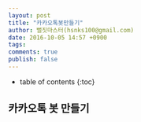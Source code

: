 ```yaml
---
layout: post
title: "카카오톡봇만들기"
author: 뻘짓마스터(hsnks100@gmail.com)
date: 2016-10-05 14:57 +0900
tags: 
comments: true
publish: false
---
```

* table of contents
{:toc}


## 카카오톡 봇 만들기

##


